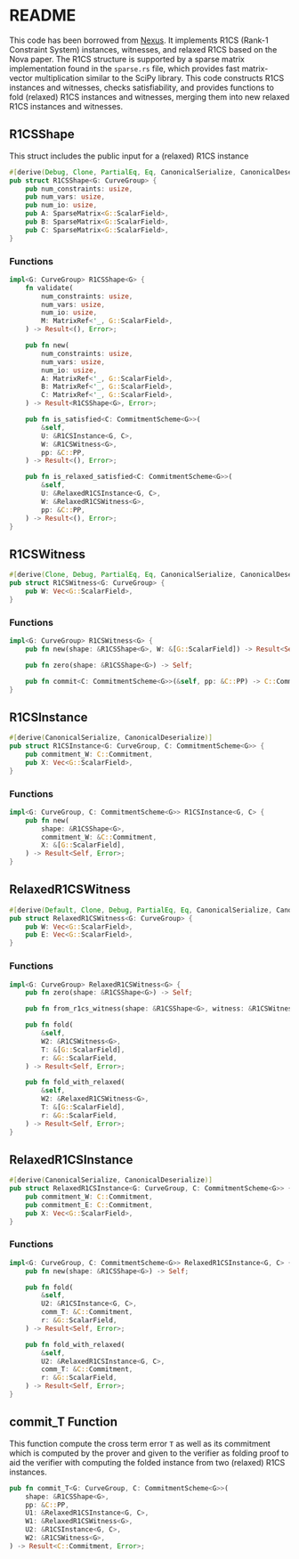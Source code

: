 # README

This code has been borrowed from [Nexus](https://github.com/nexus-xyz/nexus-zkvm). It implements R1CS (Rank-1 Constraint System) instances, witnesses, and relaxed R1CS based on the Nova paper. The R1CS structure is supported by a sparse matrix implementation found in the `sparse.rs` file, which provides fast matrix-vector multiplication similar to the SciPy library. This code constructs R1CS instances and witnesses, checks satisfiability, and provides functions to fold (relaxed) R1CS instances and witnesses, merging them into new relaxed R1CS instances and witnesses.

## R1CSShape
This struct includes the public input for a (relaxed) R1CS instance

```rust
#[derive(Debug, Clone, PartialEq, Eq, CanonicalSerialize, CanonicalDeserialize)]
pub struct R1CSShape<G: CurveGroup> {
    pub num_constraints: usize,
    pub num_vars: usize,
    pub num_io: usize,
    pub A: SparseMatrix<G::ScalarField>,
    pub B: SparseMatrix<G::ScalarField>,
    pub C: SparseMatrix<G::ScalarField>,
}
```

### Functions

```rust
impl<G: CurveGroup> R1CSShape<G> {
    fn validate(
        num_constraints: usize,
        num_vars: usize,
        num_io: usize,
        M: MatrixRef<'_, G::ScalarField>,
    ) -> Result<(), Error>;

    pub fn new(
        num_constraints: usize,
        num_vars: usize,
        num_io: usize,
        A: MatrixRef<'_, G::ScalarField>,
        B: MatrixRef<'_, G::ScalarField>,
        C: MatrixRef<'_, G::ScalarField>,
    ) -> Result<R1CSShape<G>, Error>;

    pub fn is_satisfied<C: CommitmentScheme<G>>(
        &self,
        U: &R1CSInstance<G, C>,
        W: &R1CSWitness<G>,
        pp: &C::PP,
    ) -> Result<(), Error>;

    pub fn is_relaxed_satisfied<C: CommitmentScheme<G>>(
        &self,
        U: &RelaxedR1CSInstance<G, C>,
        W: &RelaxedR1CSWitness<G>,
        pp: &C::PP,
    ) -> Result<(), Error>;
}
```

## R1CSWitness

```rust
#[derive(Clone, Debug, PartialEq, Eq, CanonicalSerialize, CanonicalDeserialize)]
pub struct R1CSWitness<G: CurveGroup> {
    pub W: Vec<G::ScalarField>,
}
```

### Functions

```rust
impl<G: CurveGroup> R1CSWitness<G> {
    pub fn new(shape: &R1CSShape<G>, W: &[G::ScalarField]) -> Result<Self, Error>;

    pub fn zero(shape: &R1CSShape<G>) -> Self;

    pub fn commit<C: CommitmentScheme<G>>(&self, pp: &C::PP) -> C::Commitment;
}
```

## R1CSInstance

```rust
#[derive(CanonicalSerialize, CanonicalDeserialize)]
pub struct R1CSInstance<G: CurveGroup, C: CommitmentScheme<G>> {
    pub commitment_W: C::Commitment,
    pub X: Vec<G::ScalarField>,
}
```

### Functions

```rust
impl<G: CurveGroup, C: CommitmentScheme<G>> R1CSInstance<G, C> {
    pub fn new(
        shape: &R1CSShape<G>,
        commitment_W: &C::Commitment,
        X: &[G::ScalarField],
    ) -> Result<Self, Error>;
}
```

## RelaxedR1CSWitness

```rust
#[derive(Default, Clone, Debug, PartialEq, Eq, CanonicalSerialize, CanonicalDeserialize)]
pub struct RelaxedR1CSWitness<G: CurveGroup> {
    pub W: Vec<G::ScalarField>,
    pub E: Vec<G::ScalarField>,
}
```

### Functions

```rust
impl<G: CurveGroup> RelaxedR1CSWitness<G> {
    pub fn zero(shape: &R1CSShape<G>) -> Self;

    pub fn from_r1cs_witness(shape: &R1CSShape<G>, witness: &R1CSWitness<G>) -> Self;

    pub fn fold(
        &self,
        W2: &R1CSWitness<G>,
        T: &[G::ScalarField],
        r: &G::ScalarField,
    ) -> Result<Self, Error>;

    pub fn fold_with_relaxed(
        &self,
        W2: &RelaxedR1CSWitness<G>,
        T: &[G::ScalarField],
        r: &G::ScalarField,
    ) -> Result<Self, Error>;
}
```

## RelaxedR1CSInstance

```rust
#[derive(CanonicalSerialize, CanonicalDeserialize)]
pub struct RelaxedR1CSInstance<G: CurveGroup, C: CommitmentScheme<G>> {
    pub commitment_W: C::Commitment,
    pub commitment_E: C::Commitment,
    pub X: Vec<G::ScalarField>,
}
```

### Functions

```rust
impl<G: CurveGroup, C: CommitmentScheme<G>> RelaxedR1CSInstance<G, C> {
    pub fn new(shape: &R1CSShape<G>) -> Self;

    pub fn fold(
        &self,
        U2: &R1CSInstance<G, C>,
        comm_T: &C::Commitment,
        r: &G::ScalarField,
    ) -> Result<Self, Error>;

    pub fn fold_with_relaxed(
        &self,
        U2: &RelaxedR1CSInstance<G, C>,
        comm_T: &C::Commitment,
        r: &G::ScalarField,
    ) -> Result<Self, Error>;
}
```

## commit_T Function
This function compute the cross term error `T` as well as its commitment which is computed by the prover and given to the verifier as folding proof to aid the verifier with computing the folded instance from two (relaxed) R1CS instances.
```rust
pub fn commit_T<G: CurveGroup, C: CommitmentScheme<G>>(
    shape: &R1CSShape<G>,
    pp: &C::PP,
    U1: &RelaxedR1CSInstance<G, C>,
    W1: &RelaxedR1CSWitness<G>,
    U2: &R1CSInstance<G, C>,
    W2: &R1CSWitness<G>,
) -> Result<C::Commitment, Error>;
```

